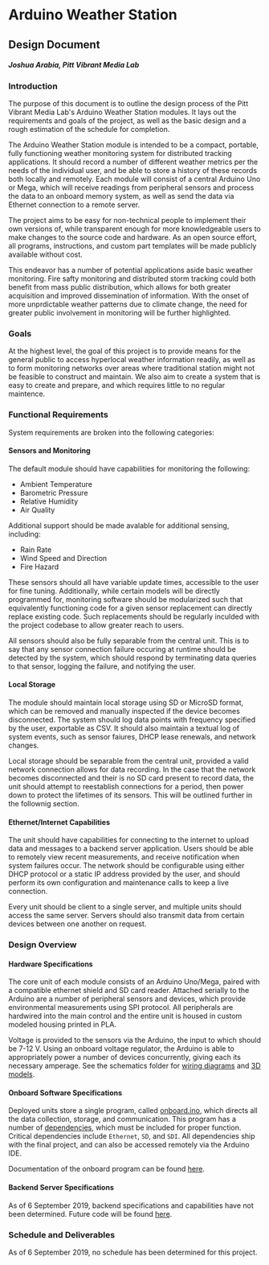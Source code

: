 # Arduino Weather Station
## Design Document

##### Joshua Arabia, Pitt Vibrant Media Lab


### Introduction

The purpose of this document is to outline the design process of the Pitt Vibrant Media Lab's Arduino Weather Station modules. It lays out the requirements and goals of the project, as well as the basic design and a rough estimation of the schedule for completion.

The Arduino Weather Station module is intended to be a compact, portable, fully functioning weather monitoring system for distributed tracking applications. It should record a number of different weather metrics per the needs of the individual user, and be able to store a history of these records both locally and remotely. Each module will consist of a central Arduino Uno or Mega, which will receive readings from peripheral sensors and process the data to an onboard memory system, as well as send the data via Ethernet connection to a remote server.

The project aims to be easy for non-technical people to implement their own versions of, while transparent enough for more knowledgeable users to make changes to the source code and hardware. As an open source effort, all programs, instructions, and custom part templates will be made publicly available without cost.

This endeavor has a number of potential applications aside basic weather monitoring. Fire safty monitoring and distributed storm tracking could both benefit from mass public distribution, which allows for both greater acquisition and improved dissemination of information. With the onset of more unprdictable weather patterns due to climate change, the need for greater public involvement in monitoring will be further highlighted.

### Goals

At the highest level, the goal of this project is to provide means for the general public to access hyperlocal weather information readily, as well as to form monitoring networks over areas where traditional station might not be feasible to construct and maintain. We also aim to create a system that is easy to create and prepare, and which requires little to no regular maintence.

### Functional Requirements

System requirements are broken into the following categories:

#### Sensors and Monitoring

The default module should have capabilities for monitoring the following:

- Ambient Temperature
- Barometric Pressure
- Relative Humidity
- Air Quality

Additional support should be made avalable for additional sensing, including:

- Rain Rate
- Wind Speed and Direction
- Fire Hazard


These sensors should all have variable update times, accessible to the user for fine tuning. Additionally, while certain models will be directly programmed for, monitoring software should be modularized such that equivalently functioning code for a given sensor replacement can directly replace existing code. Such replacements should be regularly inculded with the project codebase to allow greater reach to users.

All sensors should also be fully separable from the central unit. This is to say that any sensor connection failure occuring at runtime should be detected by the system, which should respond by terminating data queries to that sensor, logging the failure, and notifying the user.

#### Local Storage

The module should maintain local storage using SD or MicroSD format, which can be removed and manually inspected if the device becomes disconnected. The system should log data points with frequency specified by the user, exportable as CSV. It should also maintain a textual log of system events, such as sensor faiures, DHCP lease renewals, and network changes.

Local storage should be separable from the central unit, provided a valid network connection allows for data recording. In the case that the network becomes disconnected and their is no SD card present to record data, the unit should attempt to reestablish connections for a period, then power down to protect the lifetimes of its sensors. This will be outlined further in the follownig section.

#### Ethernet/Internet Capabilities

The unit should have capabilities for connecting to the internet to upload data and messages to a backend server application. Users should be able to remotely view recent measurements, and receive notification when system failures occur. The network should be configurable using either DHCP protocol or a static IP address provided by the user, and should perform its own configuration and maintenance calls to keep a live connection.

Every unit should be client to a single server, and multiple units should access the same server. Servers should also transmit data from certain devices between one another on request.

### Design Overview

#### Hardware Specifications

The core unit of each module consists of an Arduino Uno/Mega, paired with a compatible ethernet shield and SD card reader. Attached serially to the Arduino are a number of peripheral sensors and devices, which provide environmental measurements using SPI protocol. All peripherals are hardwired into the main control and the entire unit is housed in custom modeled housing printed in PLA.

Voltage is provided to the sensors via the Arduino, the input to which should be 7-12 V. Using an onboard voltage regulator, the Arduino is able to appropriately power a number of devices concurrently, giving each its necessary amperage. See the schematics folder for [wiring diagrams](../schematics/wiring/) and [3D models](../schematics/models/).

#### Onboard Software Specifications

Deployed units store a single program, called [onboard.ino](../code/onboard/onboard.ino), which directs all the data collection, storage, and communication. This program has a number of [dependencies](../code/Libraries), which must be included for proper function. Critical dependencies include `Ethernet`, `SD`, and `SDI`. All dependencies ship with the final project, and can also be accessed remotely via the Arduino IDE.

Documentation of the onboard program can be found [here](../code/documentation/onboard_documentation.md).

#### Backend Server Specifications

As of 6 September 2019, backend specifications and capabilities have not been determined. Future code will be found [here](../code/server).

### Schedule and Deliverables

As of 6 September 2019, no schedule has been determined for this project.